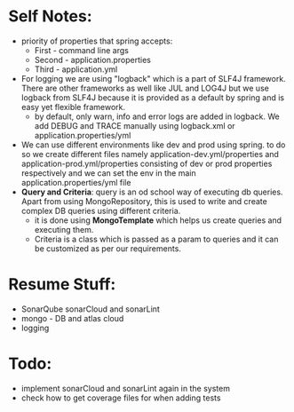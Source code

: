 # Self Notes:
* priority of properties that spring accepts:
  * First - command line args
  * Second - application.properties
  * Third - application.yml
* For logging we are using "logback" which is a part of SLF4J framework. There are other frameworks as well like JUL and LOG4J but we use logback from SLF4J because it is provided as a default by spring and is easy yet flexible framework.
  * by default, only warn, info and error logs are added in logback. We add DEBUG and TRACE manually using logback.xml or application.properties/yml
* We can use different environments like dev and prod using spring. to do so we create different files namely application-dev.yml/properties and application-prod.yml/properties consisting of dev or prod properties respectively and we can set the env in the main application.properties/yml file
* **Query and Criteria**: query is an od school way of executing db queries. Apart from using MongoRepository, this is used to write and create complex DB queries using different criteria.
  * it is done using **MongoTemplate** which helps us create queries and executing them.
  * Criteria is a class which is passed as a param to queries and it can be customized as per our requirements.

# Resume Stuff:
* SonarQube sonarCloud and sonarLint
* mongo - DB and atlas cloud
* logging

# Todo:
* implement sonarCloud and sonarLint again in the system
* check how to get coverage files for when adding tests